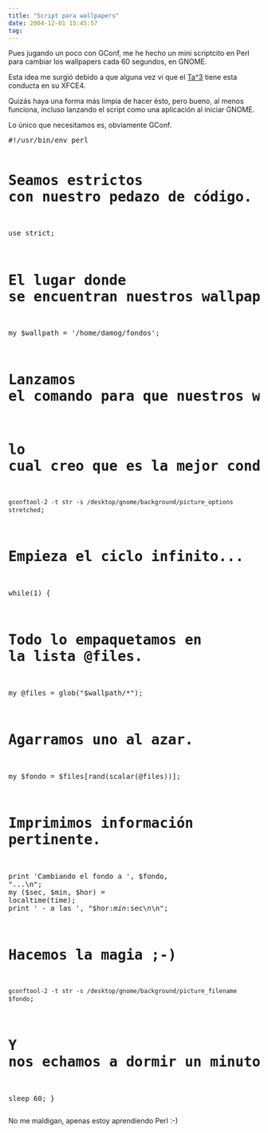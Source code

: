 ```yaml
---
title: "Script para wallpapers"
date: 2004-12-01 15:45:57
tag: 
---
```

<p>Pues jugando un poco con GConf, me he hecho un mini scriptcito en Perl para cambiar los wallpapers cada 60 segundos, en GNOME.

Esta idea me surgió debido a que alguna vez vi que el <a href="http://blog.tacvbo.net/">Ta^3</a> tiene esta conducta en su XFCE4.

Quizás haya una forma más limpia de hacer ésto, pero bueno, al menos funciona, incluso lanzando el script como una aplicación al iniciar GNOME.

Lo único que necesitamos es, obviamente GConf.
</p>
<pre>#!/usr/bin/env perl

# Seamos estrictos con nuestro pedazo de código.
use strict;

# El lugar donde se encuentran nuestros wallpapers:
my $wallpath = '/home/damog/fondos';

# Lanzamos el comando para que nuestros wallpapers llenen la pantalla,
# lo cual creo que es la mejor conducta al poner los wallpapers.
`gconftool-2 -t str -s /desktop/gnome/background/picture_options stretched`;

# Empieza el ciclo infinito...
while(1) {
# Todo lo empaquetamos en la lista @files.
my @files = glob("$wallpath/*");

# Agarramos uno al azar.
my $fondo = $files[rand(scalar(@files))];

# Imprimimos información pertinente.
print 'Cambiando el fondo a ', $fondo, "...\n";
my ($sec, $min, $hor) = localtime(time);
print ' - a las ', "$hor:$min:$sec\n\n";

# Hacemos la magia ;-)
`gconftool-2 -t str -s /desktop/gnome/background/picture_filename $fondo`;

# Y nos echamos a dormir un minuto para luego volver a ciclar.
sleep 60;
}</pre>
<p>
No me maldigan, apenas estoy aprendiendo Perl :-) </p>
